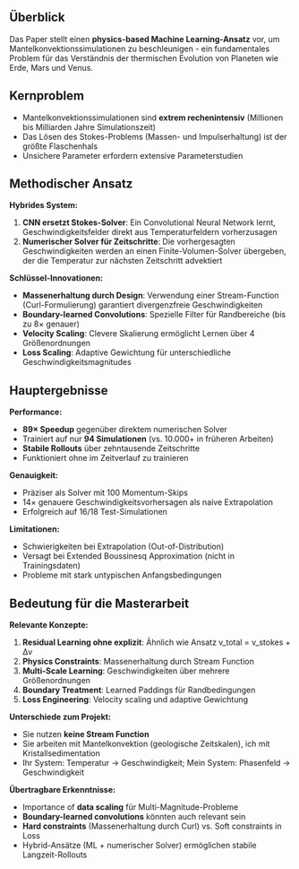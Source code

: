 
## Überblick

Das Paper stellt einen **physics-based Machine Learning-Ansatz** vor, um Mantelkonvektionssimulationen zu beschleunigen - ein fundamentales Problem für das Verständnis der thermischen Evolution von Planeten wie Erde, Mars und Venus.

## Kernproblem

- Mantelkonvektionssimulationen sind **extrem rechenintensiv** (Millionen bis Milliarden Jahre Simulationszeit)
- Das Lösen des Stokes-Problems (Massen- und Impulserhaltung) ist der größte Flaschenhals
- Unsichere Parameter erfordern extensive Parameterstudien

## Methodischer Ansatz

**Hybrides System:**

1. **CNN ersetzt Stokes-Solver**: Ein Convolutional Neural Network lernt, Geschwindigkeitsfelder direkt aus Temperaturfeldern vorherzusagen
2. **Numerischer Solver für Zeitschritte**: Die vorhergesagten Geschwindigkeiten werden an einen Finite-Volumen-Solver übergeben, der die Temperatur zur nächsten Zeitschritt advektiert

**Schlüssel-Innovationen:**

- **Massenerhaltung durch Design**: Verwendung einer Stream-Function (Curl-Formulierung) garantiert divergenzfreie Geschwindigkeiten
- **Boundary-learned Convolutions**: Spezielle Filter für Randbereiche (bis zu 8× genauer)
- **Velocity Scaling**: Clevere Skalierung ermöglicht Lernen über 4 Größenordnungen
- **Loss Scaling**: Adaptive Gewichtung für unterschiedliche Geschwindigkeitsmagnitudes

## Hauptergebnisse

**Performance:**

- **89× Speedup** gegenüber direktem numerischen Solver
- Trainiert auf nur **94 Simulationen** (vs. 10.000+ in früheren Arbeiten)
- **Stabile Rollouts** über zehntausende Zeitschritte
- Funktioniert ohne im Zeitverlauf zu trainieren

**Genauigkeit:**

- Präziser als Solver mit 100 Momentum-Skips
- 14× genauere Geschwindigkeitsvorhersagen als naive Extrapolation
- Erfolgreich auf 16/18 Test-Simulationen

**Limitationen:**

- Schwierigkeiten bei Extrapolation (Out-of-Distribution)
- Versagt bei Extended Boussinesq Approximation (nicht in Trainingsdaten)
- Probleme mit stark untypischen Anfangsbedingungen

## Bedeutung für die Masterarbeit

**Relevante Konzepte:**

1. **Residual Learning ohne explizit**: Ähnlich wie Ansatz v_total = v_stokes + Δv
2. **Physics Constraints**: Massenerhaltung durch Stream Function
3. **Multi-Scale Learning**: Geschwindigkeiten über mehrere Größenordnungen
4. **Boundary Treatment**: Learned Paddings für Randbedingungen
5. **Loss Engineering**: Velocity scaling und adaptive Gewichtung

**Unterschiede zum Projekt:**

- Sie nutzen **keine Stream Function**
- Sie arbeiten mit Mantelkonvektion (geologische Zeitskalen), ich mit Kristallsedimentation
- Ihr System: Temperatur → Geschwindigkeit; Mein System: Phasenfeld → Geschwindigkeit

**Übertragbare Erkenntnisse:**

- Importance of **data scaling** für Multi-Magnitude-Probleme
- **Boundary-learned convolutions** könnten auch relevant sein
- **Hard constraints** (Massenerhaltung durch Curl) vs. Soft constraints in Loss
- Hybrid-Ansätze (ML + numerischer Solver) ermöglichen stabile Langzeit-Rollouts